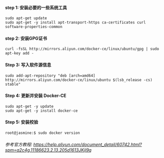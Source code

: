 #### step 1: 安装必要的一些系统工具
```linux
sudo apt-get update
sudo apt-get -y install apt-transport-https ca-certificates curl software-properties-common
```
#### step 2: 安装GPG证书
```linux
curl -fsSL http://mirrors.aliyun.com/docker-ce/linux/ubuntu/gpg | sudo apt-key add -
```
#### Step 3: 写入软件源信息
```linux
sudo add-apt-repository "deb [arch=amd64] http://mirrors.aliyun.com/docker-ce/linux/ubuntu $(lsb_release -cs) stable"
````
#### Step 4: 更新并安装 Docker-CE
```linux
sudo apt-get -y update
sudo apt-get -y install docker-ce
````
#### Step 5: 安装校验
```linux
root@jasmine:$ sudo docker version
```

###### 参考官方教程: https://help.aliyun.com/document_detail/60742.html?spm=a2c4g.11186623.2.13.205d1613JKjI9q

